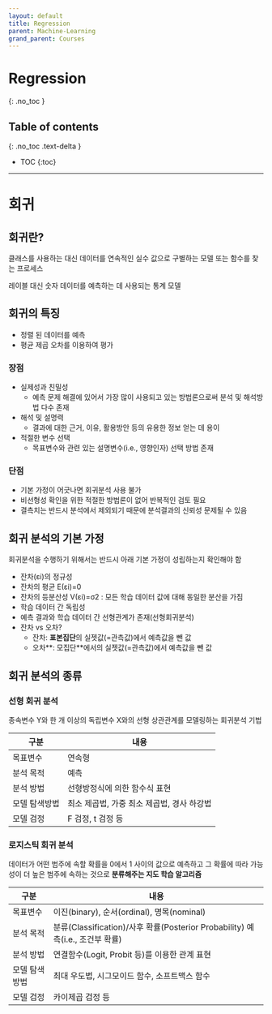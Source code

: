 ```yaml
---
layout: default
title: Regression
parent: Machine-Learning
grand_parent: Courses
---
```


# Regression
{: .no_toc }

## Table of contents
{: .no_toc .text-delta }

- TOC
{:toc}

---

# 회귀

## 회귀란?

클래스를 사용하는 대신 데이터를 연속적인 실수 값으로 구별하는 모델 또는 함수를 찾는 프로세스

레이블 대신 숫자 데이터를 예측하는 데 사용되는 통계 모델

## 회귀의 특징

- 정렬 된 데이터를 예측
- 평균 제곱 오차를 이용하여 평가

### 장점

- 실제성과 친밀성
    - 예측 문제 해결에 있어서 가장 많이 사용되고 있는 방법론으로써 분석 및 해석방법 다수 존재
- 해석 및 설명력
    - 결과에 대한 근거, 이유, 활용방안 등의 유용한 정보 얻는 데 용이
- 적절한 변수 선택
    - 목표변수와 관련 있는 설명변수(i.e., 영향인자) 선택 방법 존재

### 단점

- 기본 가정이 어긋나면 회귀분석 사용 불가
- 비선형성 확인을 위한 적절한 방법론이 없어 반복적인 검토 필요
- 결측치는 반드시 분석에서 제외되기 때문에 분석결과의 신뢰성 문제될 수 있음

## 회귀 분석의 기본 가정

회귀분석을 수행하기 위해서는 반드시 아래 기본 가정이 성립하는지 확인해야 함

- 잔차(εi)의 정규성
- 잔차의 평균 E(εi)=0
- 잔차의 등분산성 V(εi)=σ2 : 모든 학습 데이터 값에 대해 동일한 분산을 가짐
- 학습 데이터 간 독립성
- 예측 결과와 학습 데이터 간 선형관계가 존재(선형회귀분석)
- 잔차 vs 오차?
    - 잔차: **표본집단**의 실젯값(=관측값)에서 예측값을 뺀 값
    - 오차**: 모집단**에서의 실젯값(=관측값)에서 예측값을 뺀 값

## 회귀 분석의 종류

### 선형 회귀 분석

종속변수 Y와 한 개 이상의 독립변수 X와의 선형 상관관계를 모델링하는 회귀분석 기법

| 구분 | 내용 |
| --- | --- |
| 목표변수 | 연속형 |
| 분석 목적 | 예측 |
| 분석 방법 | 선형방정식에 의한 함수식 표현 |
| 모델 탐색방법 | 최소 제곱법, 가중 최소 제곱법, 경사 하강법 |
| 모델 검정 | F 검정, t 검정 등 |

### 로지스틱 회귀 분석

데이터가 어떤 범주에 속할 확률을 0에서 1 사이의 값으로 예측하고 그 확률에 따라 가능성이 더 높은 범주에 속하는 것으로 **분류해주는 지도 학습 알고리즘**

| 구분 | 내용 |
| --- | --- |
| 목표변수 | 이진(binary), 순서(ordinal), 명목(nominal) |
| 분석 목적 | 분류(Classification)/사후 확률(Posterior Probability) 예측(i.e., 조건부 확률) |
| 분석 방법 | 연결함수(Logit, Probit 등)를 이용한 관계 표현 |
| 모델 탐색방법 | 최대 우도법, 시그모이드 함수, 소프트맥스 함수 |
| 모델 검정 | 카이제곱 검정 등 |